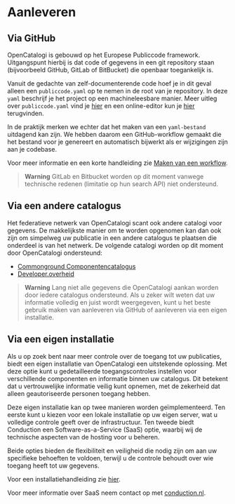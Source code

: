 # Aanleveren

## Via GitHub

OpenCatalogi is gebouwd op het Europese Publiccode framework. Uitgangspunt hierbij is dat code of gegevens in een git repository staan (bijvoorbeeld GitHub, GitLab of BitBucket) die openbaar toegankelijk is.

Vanuit de gedachte van zelf-documenterende code hoef je in dit geval alleen een `publiccode.yaml` op te nemen in de root van je repository. In deze `yaml` beschrijf je het project op een machineleesbare manier. Meer uitleg over `publiccode.yaml` vind je [hier](https://yml.publiccode.tools/schema.core.html#top-level-keys-and-sections) en een online-editor kun je [hier](https://yml.publiccode.tools/schema.core.html#top-level-keys-and-sections) terugvinden.

In de praktijk merken we echter dat het maken van een `yaml-bestand` uitdagend kan zijn. We hebben daarom een GitHub-workflow gemaakt die het bestand voor je genereert en automatisch bijwerkt als er wijzigingen zijn aan je codebase.

Voor meer informatie en een korte handleiding zie [Maken van een workflow](handleidingen/Publicorganisation.md).

> **Warning**
> GitLab en Bitbucket worden op dit moment vanwege technische redenen (limitatie op hun search API) niet ondersteund.

## Via een andere catalogus

Het federatieve netwerk van OpenCatalogi scant ook andere catalogi voor gegevens. De makkelijkste manier om te worden opgenomen kan dan ook zijn om simpelweg uw publicatie in een andere catalogus te plaatsen die onderdeel is van het netwerk. De volgende catalogi worden op dit moment door OpenCatalogi ondersteund:

- [Commonground Componentencatalogus](https://componentencatalogus.commonground.nl/)
- [Developer.overheid](https://developer.overheid.nl/apis)

> **Warning**
> Lang niet alle gegevens die OpenCatalogi aankan worden door iedere catalogus ondersteund. Als u zeker wilt weten dat uw informatie volledig en juist wordt weergegeven, kunt u het beste gebruik maken van aanleveren via GitHub of aanleveren via een eigen installatie.
>
## Via een eigen installatie

Als u op zoek bent naar meer controle over de toegang tot uw publicaties, biedt een eigen installatie van OpenCatalogi een uitstekende oplossing. Met deze optie kunt u gedetailleerde toegangscontroles instellen voor verschillende componenten en informatie binnen uw catalogus. Dit betekent dat u vertrouwelijke informatie veilig kunt opnemen, met de zekerheid dat alleen geautoriseerde personen toegang hebben.

Deze eigen installatie kan op twee manieren worden geïmplementeerd. Ten eerste kunt u kiezen voor een lokale installatie op uw eigen server, wat u volledige controle geeft over de infrastructuur. Ten tweede biedt Conduction een Software-as-a-Service (SaaS) optie, waarbij wij de technische aspecten van de hosting voor u beheren.

Beide opties bieden de flexibiliteit en veiligheid die nodig zijn om aan uw specifieke behoeften te voldoen, terwijl u de controle behoudt over wie toegang heeft tot uw gegevens.

Voor een installatiehandleiding zie [hier](https://github.com/OpenCatalogi/OpenCatalogiBundle/tree/main#readme).

Voor meer informatie over SaaS neem contact op met [conduction.nl](info@conduction.nl).
